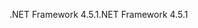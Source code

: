 <span data-ttu-id="7ca03-101">.NET Framework 4.5.1</span><span class="sxs-lookup"><span data-stu-id="7ca03-101">.NET Framework 4.5.1</span></span>